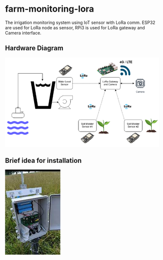 # farm-monitoring-lora
The irrigation monitoring system using IoT sensor with LoRa comm. ESP32 are used for LoRa node as sensor, RPi3 is used for LoRa gateway and Camera interface.

## Hardware Diagram
![Alt text](etc/hw-diagram.png) <br>

## Brief idea for installation
![Alt text](etc/reference-installation.jpeg) <br>
